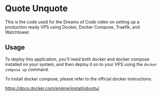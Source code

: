 # Quote Unquote

This is the code used for the Dreams of Code video on setting up a production ready VPS using Docker, Docker Compose, Traefik, and Watchtower.

## Usage

To deploy this application, you'll need both docker and docker compose installed on your system, and then deploy it on to your
VPS using the `docker compose up` command.

To install docker compose, please refer to the official docker instructions.

https://docs.docker.com/engine/install/ubuntu/
